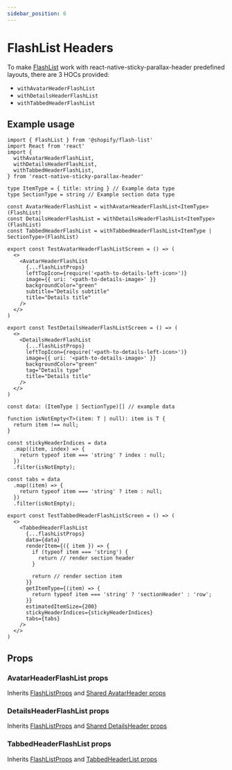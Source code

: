 ```yaml
---
sidebar_position: 6
---
```


# FlashList Headers

To make [FlashList](https://shopify.github.io/flash-list/docs/) work with react-native-sticky-parallax-header predefined layouts, there are 3 HOCs provided:

- `withAvatarHeaderFlashList`
- `withDetailsHeaderFlashList`
- `withTabbedHeaderFlashList`

## Example usage

```tsx
import { FlashList } from '@shopify/flash-list'
import React from 'react'
import {
  withAvatarHeaderFlashList,
  withDetailsHeaderFlashList,
  withTabbedHeaderFlashList,
} from 'react-native-sticky-parallax-header'

type ItemType = { title: string } // Example data type
type SectionType = string // Example section data type

const AvatarHeaderFlashList = withAvatarHeaderFlashList<ItemType>(FlashList)
const DetailsHeaderFlashList = withDetailsHeaderFlashList<ItemType>(FlashList)
const TabbedHeaderFlashList = withTabbedHeaderFlashList<ItemType | SectionType>(FlashList)

export const TestAvatarHeaderFlashListScreen = () => (
  <>
    <AvatarHeaderFlashList
      {...flashListProps}
      leftTopIcon={require('<path-to-details-left-icon>')}
      image={{ uri: '<path-to-details-image>' }}
      backgroundColor="green"
      subtitle="Details subtitle"
      title="Details title"
    />
  </>
)

export const TestDetailsHeaderFlashListScreen = () => (
  <>
    <DetailsHeaderFlashList
      {...flashListProps}
      leftTopIcon={require('<path-to-details-left-icon>')}
      image={{ uri: '<path-to-details-image>' }}
      backgroundColor="green"
      tag="Details type"
      title="Details title"
    />
  </>
)

const data: (ItemType | SectionType)[] // example data

function isNotEmpty<T>(item: T | null): item is T {
  return item !== null;
}

const stickyHeaderIndices = data
  .map((item, index) => {
    return typeof item === 'string' ? index : null;
  })
  .filter(isNotEmpty);

const tabs = data
  .map((item) => {
    return typeof item === 'string' ? item : null;
  })
  .filter(isNotEmpty);

export const TestTabbedHeaderFlashListScreen = () => (
  <>
    <TabbedHeaderFlashList
      {...flashListProps}
      data={data}
      renderItem={({ item }) => {
        if (typeof item === 'string') {
          return // render section header
        }

        return // render section item
      }}
      getItemType={(item) => {
        return typeof item === 'string' ? 'sectionHeader' : 'row';
      }}
      estimatedItemSize={200}
      stickyHeaderIndices={stickyHeaderIndices}
      tabs={tabs}
    />
  </>
)
```

## Props

### AvatarHeaderFlashList props

Inherits [FlashListProps](https://shopify.github.io/flash-list/docs/usage) and [Shared AvatarHeader props](./avatar-header.md#shared-avatarheader-props)

### DetailsHeaderFlashList props

Inherits [FlashListProps](https://shopify.github.io/flash-list/docs/usage) and [Shared DetailsHeader props](./details-header.md#shared-detailsheader-props)

### TabbedHeaderFlashList props

Inherits [FlashListProps](https://shopify.github.io/flash-list/docs/usage) and [TabbedHeaderList props](./tabbed-header-list.md#props)
